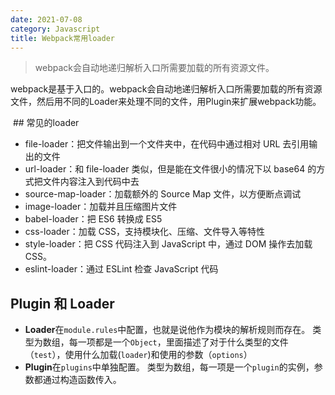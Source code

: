 ```yaml
---
date: 2021-07-08
category: Javascript
title: Webpack常用loader
---
```


> webpack会自动地递归解析入口所需要加载的所有资源文件。

<!-- more -->

webpack是基于入口的。webpack会自动地递归解析入口所需要加载的所有资源文件，然后用不同的Loader来处理不同的文件，用Plugin来扩展webpack功能。



 ## 常见的loader

- file-loader：把文件输出到一个文件夹中，在代码中通过相对 URL 去引用输出的文件
- url-loader：和 file-loader 类似，但是能在文件很小的情况下以 base64 的方式把文件内容注入到代码中去
- source-map-loader：加载额外的 Source Map 文件，以方便断点调试
- image-loader：加载并且压缩图片文件
- babel-loader：把 ES6 转换成 ES5
- css-loader：加载 CSS，支持模块化、压缩、文件导入等特性
- style-loader：把 CSS 代码注入到 JavaScript 中，通过 DOM 操作去加载 CSS。
- eslint-loader：通过 ESLint 检查 JavaScript 代码



## Plugin 和 Loader

- **Loader**在`module.rules`中配置，也就是说他作为模块的解析规则而存在。 类型为数组，每一项都是一个`Object`，里面描述了对于什么类型的文件（`test`），使用什么加载(`loader`)和使用的参数（`options`）
- **Plugin**在`plugins`中单独配置。 类型为数组，每一项是一个`plugin`的实例，参数都通过构造函数传入。